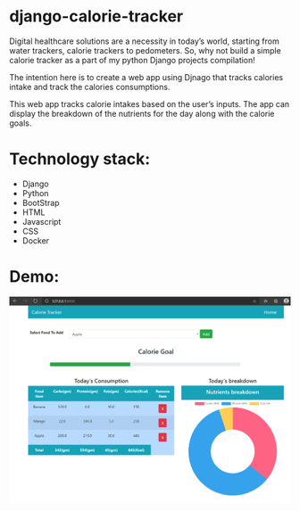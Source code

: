 # django-calorie-tracker
Digital healthcare solutions are a necessity in today’s world, starting from water trackers, calorie trackers to pedometers. So, why not build a simple calorie tracker as a part of my python Django projects compilation!

The intention here is to create a web app using Djnago that tracks calories intake and track the calories consumptions. 

This web app tracks calorie intakes based on the user’s inputs. The app can display the breakdown of the nutrients for the day along with the calorie goals.

# Technology stack:
- Django
- Python 
- BootStrap
- HTML
- Javascript
- CSS
- Docker

# Demo:
![image](./assets/demo/calorie-tracker-preview.png)
